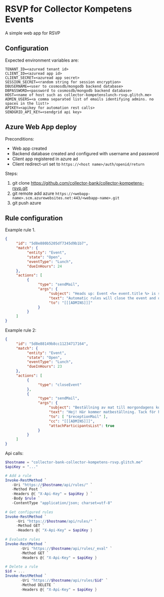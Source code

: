 RSVP for Collector Kompetens Events
===================================

A simple web app for RSVP

Configuration
---------------
Expected environment variables are:

```
TENANT_ID=<azuread tenant id>
CLIENT_ID=<azuread app id>
CLIENT_SECRET=<azuread app secret>
SESSION_SECRET=<random string for session encryption>
DBUSERNAME=<user to cosmosdb/mongodb backend database>
DBPASSWORD=<password to cosmosdb/mongodb backend database>
HOST=<name of host such as collector-kompetenslunch-rsvp.glitch.me>
ADMIN_USERS=<a comma separated list of emails identifying admins. no spaces in the list!>
APIKEY=<apikey for automation rest calls>
SENDGRID_API_KEY=<sendgrid api key>
```

Azure Web App deploy
---------------------

Preconditions: 
  * Web app created
  * Backend database created and configured with username and password
  * Client app registered in azure ad
  * Client redirect-uri set to `https://<host name>/auth/openid/return`

Steps:
  1. git clone https://github.com/collector-bank/collector-kompetens-rsvp.git
  2. git remote add azure `https://<webapp-name>.scm.azurewebsites.net:443/<webapp-name>.git`
  3. git push azure

Rule configuration
------------------
Example rule 1.
```json
{
     "id": "5d8e880b5205df7345d9b1b7",
     "match": {
          "entity": "Event",
          "state": "Open",
          "eventType": "Lunch",
          "dueInHours": 24
     },
     "actions": [
          {
               "type": "sendMail",
               "args": {
                    "subject": "Heads up: Event <%= event.title %> is still open",
                    "text": "Automatic rules will close the event and order food in an hour or so, if the event remains open.",
                    "to": "[[[ADMINS]]]"
               }
          }
     ]
}
```

Example rule 2:
```json
{
     "id": "5d8e88149b8cc11234717164",
     "match": {
          "entity": "Event",
          "state": "Open",
          "eventType": "Lunch",
          "dueInHours": 23
     },
     "actions": [
          {
               "type": "closeEvent"
          },
          {
               "type": "sendMail",
               "args": {
                    "subject": "Beställning av mat till morgondagens kompetenslunch (<%= event.title %>)",
                    "text": "Hej! Här kommer matbeställning. Tack för hjälpen! Mvh Kompetensgruppen",
                    "to": [ "$receptionMail" ],
                    "cc": "[[[ADMINS]]]",
                    "attachParticipantsList": true
               }
          }
     ]
}
```


Api calls:
```powershell
$hostname = "collector-bank-collector-kompetens-rsvp.glitch.me"
$apiKey = "..."

# Add a rule
Invoke-RestMethod `
   -Uri "https://$hostname/api/rules/" `
   -Method Post `
   -Headers @{ "X-Api-Key" = $apiKey } `
   -Body $rule `
   -ContentType "application/json; charset=utf-8"
   
# Get configured rules
Invoke-RestMethod `
     -Uri "https://$hostname/api/rules/" `
     -Method GET `
     -Headers @{ "X-Api-Key" = $apiKey }
       
# Evaluate rules       
Invoke-RestMethod `
       -Uri "https://$hostname/api/rules/_eval" `
       -Method GET `
       -Headers @{ "X-Api-Key" = $apiKey }
       
# Delete a rule
$id = ...
Invoke-RestMethod `
       -Uri "https://$hostname/api/rules/$id" `
       -Method DELETE `
       -Headers @{ "X-Api-Key" = $apiKey }       
```
